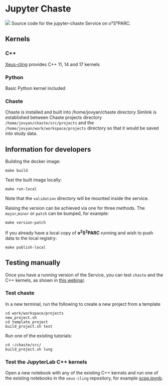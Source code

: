 # Jupyter Chaste
![](http://www.cs.ox.ac.uk/chaste/figs/chaste-240x298.jpg)
Source code for the jupyter-chaste Service on o²S²PARC.


## Kernels

### C++
[Xeus-cling](https://github.com/jupyter-xeus/xeus-cling) provides C++ 11, 14 and 17 kernels

### Python
Basic Python kernel included 

### Chaste
Chaste is installed and built into /home/jovyan/chaste directory
Simlink is established between Chaste projects directory ```/home/jovyan/chaste/src/projects``` and the ```/home/jovyan/work/workspace/projects``` directory so that it would be saved into study data. 

## Information for developers

Building the docker image:

```shell
make build
```


Test the built image locally:

```shell
make run-local
```
Note that the `validation` directory will be mounted inside the service.


Raising the version can be achieved via one for three methods. The `major`,`minor` or `patch` can be bumped, for example:

```shell
make version-patch
```

If you already have a local copy of **o<sup>2</sup>S<sup>2</sup>PARC** running and wish to push data to the local registry:

```shell
make publish-local
```

## Testing manually
Once you have a running version of the Service, you can test `chaste` and the C++ kernels, as shown in [this webinar](https://www.youtube.com/watch?v=k5IdkY4yxW4&t=1474s). 

### Test chaste
In a new terminal, run the following to create a new project from a template
```shell
cd work/workspace/projects
new_project.sh
cd template_project
build_project.sh test
```

Run one of the existing tutorials:
```
cd ~/chaste/src/
build_project.sh lung
```
### Test the JupyterLab C++ kernels
Open a new notebook with any of the existing C++ kernels and run one of the existing notebooks in the `xeus-cling` repository, for example [xcpp.ipynb](https://github.com/jupyter-xeus/xeus-cling/blob/main/notebooks/xcpp.ipynb).

